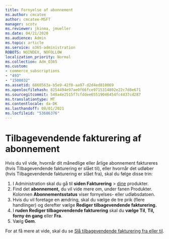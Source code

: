 ```yaml
---
title: Fornyelse af abonnement
ms.author: cmcatee
author: cmcatee-MSFT
manager: scotv
ms.reviewer: jkinma, jmueller
ms.date: 04/21/2020
ms.audience: Admin
ms.topic: article
ms.service: o365-administration
ROBOTS: NOINDEX, NOFOLLOW
localization_priority: Normal
ms.collection: Adm_O365
ms.custom:
- commerce_subscriptions
- "493"
- "1500032"
ms.assetid: 6860563a-b5e9-42f0-aa97-d2d4ed810069
ms.openlocfilehash: 8254494e97ae0f66fce9715314802e22c7d8e671
ms.sourcegitcommit: 540a4e2515f7cfddee65519046454fc4437cd287
ms.translationtype: MT
ms.contentlocale: da-DK
ms.lasthandoff: 08/01/2021
ms.locfileid: "53686376"
---
```

# <a name="subscription-recurring-billing"></a>Tilbagevendende fakturering af abonnement

Hvis du vil vide, hvornår dit månedlige  eller årlige abonnement faktureres (hvis Tilbagevendende  fakturering er slået til), eller hvornår det udløber (hvis Tilbagevendende fakturering er slået fra), skal du følge disse trin:
  
1. I Administration skal du gå til **siden Fakturering** \> [dine](https://go.microsoft.com/fwlink/p/?linkid=842054) produkter.
2. Find det **abonnement,** du vil vide mere om, under fanen Produkter. Kolonnen **Abonnementsstatus** viser fornyelses- eller udløbsdatoen.
3. Hvis du vil foretage en ændring, skal du vælge de tre prik (flere handlinger) og derefter vælge **Rediger tilbagevendende fakturering.**
4. I **ruden Rediger tilbagevendende fakturering** skal du **vælge Til**, **Til, forny én gang** eller **Fra**.
5. Vælg **Gem**.

For at få mere at vide, skal du se [Slå tilbagevendende fakturering fra eller til](/microsoft-365/commerce/subscriptions/renew-your-subscription).